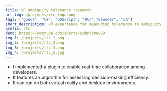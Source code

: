 ```yaml
---
title: VR ambiguity tolerance research
url_img: /projects/rtc_logo.png
tags: ["godot", "C#", "GDScript", "RCP","Blender", "IA"]
short_description: VR experience for measuring tolerance to ambiguity
prefix: rtc
demo: https://youtube.com/shorts/s3hn7dmWVS0
img_1: /projects/rtc_1.png
img_2: /projects/rtc_2.png
img_3: /projects/rtc_3.png
img_4: /projects/rtc_5.jpg
---
```

- I implemented a plugin to enable real-time collaboration among developers.
- It features an algorithm for assessing decision-making efficiency.
- It can run on both virtual reality and desktop environments.